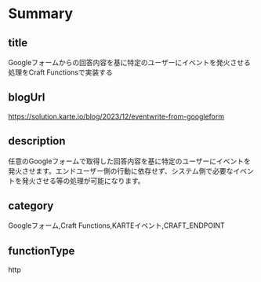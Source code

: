 # Summary

## title

Googleフォームからの回答内容を基に特定のユーザーにイベントを発火させる処理をCraft Functionsで実装する

## blogUrl
https://solution.karte.io/blog/2023/12/eventwrite-from-googleform

## description

任意のGoogleフォームで取得した回答内容を基に特定のユーザーにイベントを発火させます。エンドユーザー側の行動に依存せず、システム側で必要なイベントを発火させる等の処理が可能になります。

## category

Googleフォーム,Craft Functions,KARTEイベント,CRAFT_ENDPOINT

## functionType

http